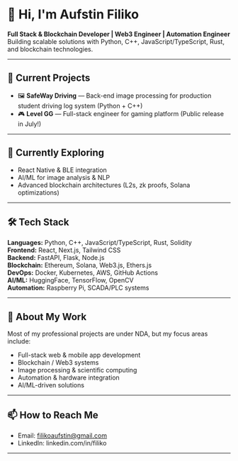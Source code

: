 # 👋 Hi, I'm Aufstin Filiko

**Full Stack & Blockchain Developer | Web3 Engineer | Automation Engineer**  
Building scalable solutions with Python, C++, JavaScript/TypeScript, Rust, and blockchain technologies.

---

## 🔭 Current Projects

- 🖼️ **SafeWay Driving** — Back-end image processing for production student driving log system (Python + C++)
- 🎮 **Level GG** — Full-stack engineer for gaming platform (Public release in July!)

---

## 🌱 Currently Exploring

- React Native & BLE integration
- AI/ML for image analysis & NLP
- Advanced blockchain architectures (L2s, zk proofs, Solana optimizations)

---

## 🛠️ Tech Stack

**Languages:** Python, C++, JavaScript/TypeScript, Rust, Solidity  
**Frontend:** React, Next.js, Tailwind CSS  
**Backend:** FastAPI, Flask, Node.js  
**Blockchain:** Ethereum, Solana, Web3.js, Ethers.js  
**DevOps:** Docker, Kubernetes, AWS, GitHub Actions  
**AI/ML:** HuggingFace, TensorFlow, OpenCV  
**Automation:** Raspberry Pi, SCADA/PLC systems

---

## 💬 About My Work

Most of my professional projects are under NDA, but my focus areas include:

- Full-stack web & mobile app development
- Blockchain / Web3 systems
- Image processing & scientific computing
- Automation & hardware integration
- AI/ML-driven solutions

---

## 📫 How to Reach Me

- Email: filikoaufstin@gmail.com  
- LinkedIn: linkedin.com/in/filiko

---

